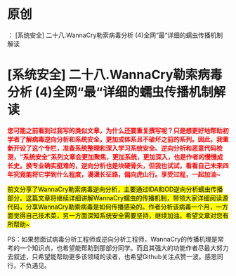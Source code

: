 # 原创
：  [系统安全] 二十八.WannaCry勒索病毒分析 (4)全网“最“详细的蠕虫传播机制解读

# [系统安全] 二十八.WannaCry勒索病毒分析 (4)全网“最“详细的蠕虫传播机制解读

<font color="red">**您可能之前看到过我写的类似文章，为什么还要重复撰写呢？只是想更好地帮助初学者了解病毒逆向分析和系统安全，更加成体系且不破坏之前的系列。因此，我重新开设了这个专栏，准备系统整理和深入学习系统安全、逆向分析和恶意代码检测，“系统安全”系列文章会更加聚焦，更加系统，更加深入，也是作者的慢慢成长史。换专业确实挺难的，逆向分析也是块硬骨头，但我也试试，看看自己未来四年究竟能将它学到什么程度，漫漫长征路，偏向虎山行。享受过程，一起加油~**</font>

<mark>前文分享了WannaCry勒索病毒逆向分析，主要通过IDA和OD逆向分析蠕虫传播部分。这篇文章将继续详细讲解WannaCry蠕虫的传播机制，带领大家详细阅读源代码，分享WannaCry勒索病毒是如何传播感染的。作者分析该病毒一个月，一方面觉得自己技术菜，另一方面深知系统安全需要坚持，继续加油。希望文章对您有所帮助~</mark>

PS：如果想面试病毒分析工程师或逆向分析工程师，WannaCry的传播机理是常考的一个知识点，也希望能帮助到那部分同学。而且其强大的功能作者尽最大努力去叙述，只希望能帮助更多该领域的读者，也希望Github关注点赞一波。感恩同行，不负遇见。
